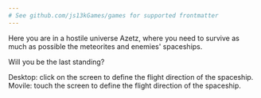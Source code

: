 ```yaml
---
# See github.com/js13kGames/games for supported frontmatter
---
```

Here you are in a hostile universe Azetz, where you need to survive as much as possible the meteorites and enemies' spaceships.

Will you be the last standing?

Desktop: click on the screen to define the flight direction of the spaceship.
Movile: touch the screen to define the flight direction of the spaceship.